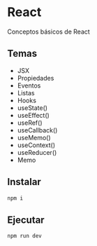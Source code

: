 # React

Conceptos básicos de React

## Temas

- JSX
- Propiedades
- Eventos
- Listas
- Hooks
- useState()
- useEffect()
- useRef()
- useCallback()
- useMemo()
- useContext()
- useReducer()
- Memo

## Instalar

```bash
npm i
```

## Ejecutar

```bash
npm run dev
```
